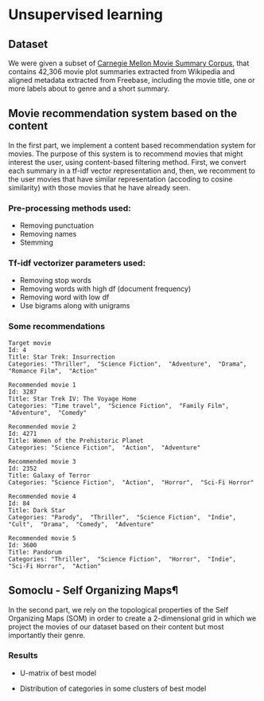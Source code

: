 # Unsupervised learning


## Dataset

We were given a subset of [Carnegie Mellon Movie Summary Corpus](http://www.cs.cmu.edu/~ark/personas/), that contains 42,306 movie plot summaries extracted from Wikipedia and aligned metadata extracted from Freebase, including the movie title, one or more labels about to genre and a short summary. 


## Movie recommendation system based on the content

In the first part, we implement a content based recommendation system for movies. The purpose of this system is to recommend movies that might interest the user, using content-based filtering method. First, we convert each summary in a tf-idf vector representation and, then, we recomment to the user movies that have similar representation (accoding to cosine similarity) with those movies that he have already seen.


### Pre-processing methods used:

- Removing punctuation
- Removing names
- Stemming

### Tf-idf vectorizer parameters used:

- Removing stop words
- Removing words with high df (document frequency)
- Removing word with low df
- Use bigrams along with unigrams

### Some recommendations

```
Target movie
Id: 4
Title: Star Trek: Insurrection
Categories: "Thriller",  "Science Fiction",  "Adventure",  "Drama",  "Romance Film",  "Action"

Recommended movie 1
Id: 3287
Title: Star Trek IV: The Voyage Home
Categories: "Time travel",  "Science Fiction",  "Family Film",  "Adventure",  "Comedy"

Recommended movie 2
Id: 4271
Title: Women of the Prehistoric Planet
Categories: "Science Fiction",  "Action",  "Adventure"

Recommended movie 3
Id: 2352
Title: Galaxy of Terror
Categories: "Science Fiction",  "Action",  "Horror",  "Sci-Fi Horror"

Recommended movie 4
Id: 84
Title: Dark Star
Categories: "Parody",  "Thriller",  "Science Fiction",  "Indie",  "Cult",  "Drama",  "Comedy",  "Adventure"

Recommended movie 5
Id: 3600
Title: Pandorum
Categories: "Thriller",  "Science Fiction",  "Horror",  "Indie",  "Sci-Fi Horror",  "Action"
```

## Somoclu - Self Organizing Maps¶

In the second part, we rely on the topological properties of the Self Organizing Maps (SOM) in order to create a 2-dimensional grid in which we project the movies of our dataset based on their content but most importantly their genre.

### Results

- U-matrix of best model



- Distribution of categories in some clusters of best model



